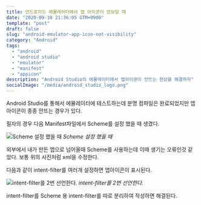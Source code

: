```yaml
---
title: 안드로이드 에뮬레이터에서 앱 아이콘이 안보일 때
date: "2020-09-10 21:36:05 GTM+0900"
template: "post"
draft: false
slug: "android-emulator-app-icon-not-visibility"
category: "Android"
tags:
  - "android"
  - "android studio"
  - "emulator"
  - "manifest"
  - "appicon"
description: "Android Studio의 에뮬레이터에서 앱아이콘이 안뜨는 현상을 해결하자"
socialImage: "/media/android_studio_logo.png"
---
```


Android Studio를 통해서 에뮬레이터에 테스트하는데
분명 컴파일은 완료되었지만 앱 아이콘이 종종 안뜨는 경우가 있다.

필자의 경우 다음 Manifest파일에서 Scheme를 설정 했을 때 생겼다.

![Scheme 설정 했을 때](/media/and_manifest_1.png) _Scheme 설정 했을 때_

외부에서 내가 만든 앱으로 넘어올때 Scheme를 사용하는데 이때 생기는 오류인것 같았다. 보통 위의 사진처럼 xml을 수정한다.

다음과 같이 intent-filter를 여러개 설정하면 앱아이콘이 표시된다.

![intent-filter를 2번 선언한다.](/media/and_manifest_2.png) _intent-filter를 2번 선언한다._

intent-filter를 Scheme 용 intent-filter를 따로 분리하여 작성하면 해결된다.
